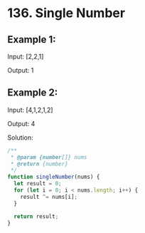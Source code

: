 # 136. Single Number

## Example 1:

Input: [2,2,1]

Output: 1

## Example 2:

Input: [4,1,2,1,2]

Output: 4

Solution:

```javascript
/**
 * @param {number[]} nums
 * @return {number}
 */
function singleNumber(nums) {
  let result = 0;
  for (let i = 0; i < nums.length; i++) {
    result ^= nums[i];
  }

  return result;
}
```
